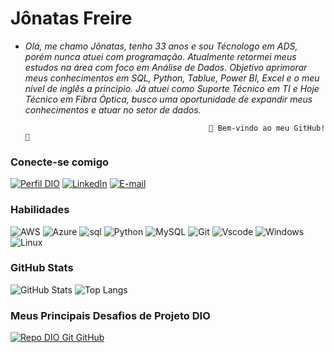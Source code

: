 # **Jônatas Freire**

* *Olá, me chamo Jônatas, tenho 33 anos e sou Técnologo em ADS, porém nunca atuei com programação. Atualmente retormei meus estudos na área com foco em Análise de Dados. Objetivo aprimorar meus conhecimentos em SQL, Python, Tablue, Power BI, Excel e o meu nível de inglês a princípio. Já atuei como Suporte Técnico em TI e Hoje Técnico em Fibra Óptica, busco uma oportunidade de expandir meus conhecimentos e atuar no setor de dados.* 

                                               🚀 Bem-vindo ao meu GitHub! 🚀

  

### Conecte-se comigo

[![Perfil DIO](https://img.shields.io/badge/-Meu%20Perfil%20na%20DIO-30A3DC?style=for-the-badge)](https://web.dio.me/users/jonatasquintanilha/)
[![LinkedIn](https://img.shields.io/badge/LinkedIn-0077B5?style=for-the-badge&logo=linkedin&logoColor=white)](https://www.linkedin.com/in/jônatas-freire-a53962169/)
[![E-mail](https://img.shields.io/badge/-Email-000?style=for-the-badge&logo=microsoft-outlook&logoColor=E94D5F)](mailto:jonatasquintanilha@hotmail.com)



### Habilidades

![AWS](https://img.shields.io/badge/aws-000.svg?style=for-the-badge&logo=amazonwebservices&logoColor=F90) ![Azure](https://img.shields.io/badge/Azure-blue?style=for-the-badge&logo=microsoft%20azure&logoColor=blue&labelColor=FFFFFF&link=https%3A%2F%2Fimages.app.goo.gl%2FK7PN1jYJd57x4q7A8) ![sql](https://img.shields.io/badge/SQL-FF?style=for-the-badge&logo=onlyoffice&logoColor=FFFF&labelColor=130&color=130) ![Python](https://img.shields.io/badge/python-3670A0?style=for-the-badge&logo=python&logoColor=ffdd54) ![MySQL](https://img.shields.io/badge/MySQL-orange?style=for-the-badge&logo=mysql&logoColor=white) ![Git](https://img.shields.io/badge/GIT-E44C30?style=for-the-badge&logo=git&logoColor=white) ![Vscode](https://img.shields.io/badge/Vscode-007ACC?style=for-the-badge&logo=visual-studio-code&logoColor=white) ![Windows](https://img.shields.io/badge/Windows-FF1?style=for-the-badge&logo=windows&logoColor=2CA5E0) ![Linux](https://img.shields.io/badge/Linux-black?style=for-the-badge&logo=linux&logoColor=FCC624)



### GitHub Stats

![GitHub Stats](https://github-readme-stats.vercel.app/api?username=Jonjonfq&theme=transparent&bg_color=100&border_color=1001&show_icons=true&icon_color=FFFF&title_color=F22&text_color=FFFF)
![Top Langs](https://github-readme-stats-git-masterrstaa-rickstaa.vercel.app/api/top-langs/?username=lp&layout=compact&bg_color=100&border_color=1001&title_color=F22&text_color=FFF)



### Meus Principais Desafios de Projeto DIO

[![Repo DIO Git GitHub](https://github-readme-stats.vercel.app/api/pin/?username=digitalinnovationone&repo=dio-lab-open-source&bg_color=100&border_color=100&show_icons=true&icon_color=10&title_color=F22&text_color=FFF)](https://github.com/digitalinnovationone/dio-lab-open-source)

